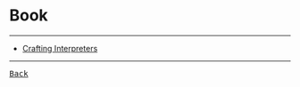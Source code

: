 # Book

---

- [Crafting Interpreters](https://craftinginterpreters.com/)

---

[<kbd> Back </kbd>](./../readme.md)
